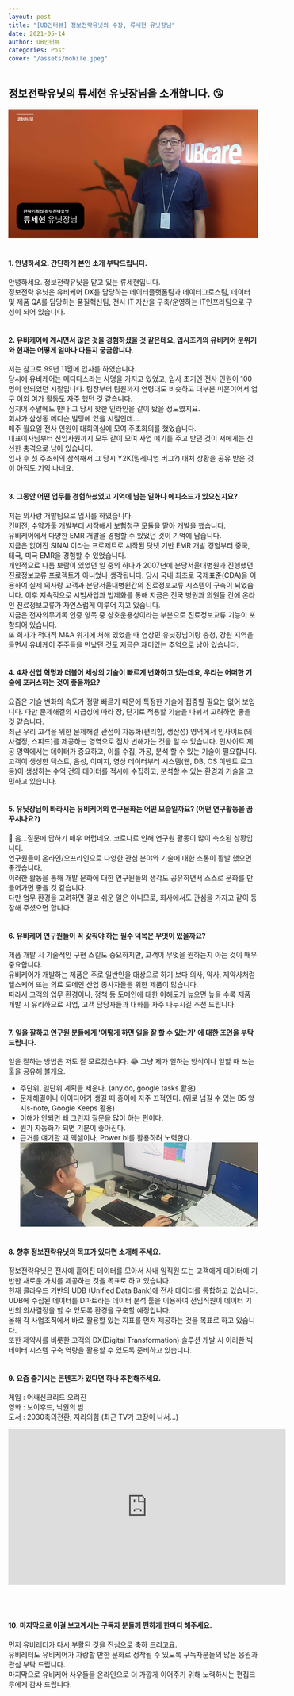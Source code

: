 ```yaml
---
layout: post
title: "[UB인터뷰] 정보전략유닛의 수장, 류세현 유닛장님"
date: 2021-05-14
author: UB인터뷰
categories: Post
cover: "/assets/mobile.jpeg"
---
```



## 정보전략유닛의 류세현 유닛장님을 소개합니다. 😘
![](/assets/posting/20210514/1.png)
<br><br>


#### 1. 안녕하세요. 간단하게 본인 소개 부탁드립니다.
안녕하세요. 정보전략유닛을 맡고 있는 류세현입니다.<br>
정보전략 유닛은 유비케어 DX를 담당하는 데이터플랫폼팀과 데이터그로스팀,
데이터 및 제품 QA를 담당하는 품질혁신팀, 전사 IT 자산을 구축/운영하는 IT인프라팀으로 구성이 되어 있습니다.
<br><br>

#### 2. 유비케어에 계시면서 많은 것을 경험하셨을 것 같은데요, 입사초기의 유비케어 분위기와 현재는 어떻게 얼마나 다른지 궁금합니다.
저는 참고로 99년 11월에 입사를 하였습니다.<br>
당시에 유비케어는  메디다스라는 사명을 가지고 있었고, 입사 초기엔 전사 인원이 100명이 안되었던 시절입니다.
팀장부터 팀원까지 연령대도 비슷하고 대부분 미혼이어서 업무 이외 여가 활동도 자주 했던 것 같습니다.<br>
심지어 주말에도 만나 그 당시 핫한 인라인을 같이 탔을 정도였지요.<br>
회사가 삼성동 메디슨 빌딩에 있을 시절인데…<br>
매주 월요일 전사 인원이 대회의실에 모여  주초회의를 했었습니다.<br>
대표이사님부터 신입사원까지 모두 같이 모여 사업 얘기를 주고 받던 것이 저에게는 신선한 충격으로 남아 있습니다.<br>
입사 후 첫 주초회의 참석해서 그 당시 Y2K(밀레니엄 버그?) 대처 상황을 공유 받은 것이 아직도 기억 나네요.
<br><br>

#### 3. 그동안 어떤 업무를 경험하셨었고 기억에 남는 일화나 에피소드가 있으신지요?
저는 의사랑 개발팀으로 입사를 하였습니다.<br>
컨버전, 수약가툴 개발부터 시작해서 보험청구 모듈을 맡아 개발을 했습니다.<br>
유비케어에서 다양한 EMR 개발을 경험할 수 있었던 것이 기억에 남습니다.<br>
지금은 없어진 SINAI 이라는 프로제트로 시작된 닷넷 기반 EMR 개발 경험부터 중국, 태국, 미국 EMR을 경험할 수 있었습니다.<br>
개인적으로 나름 보람이 있었던 일 중의 하나가 2007년에 분당서울대병원과 진행했던 진료정보교류 프로젝트가 아니었나 생각됩니다. 
당시 국내 최초로 국제표준(CDA)을 이용하여 실제 의사랑 고객과 분당서울대병원간의 진료정보교류 시스템이 구축이 되었습니다. 
이후 지속적으로 시범사업과 법제화를 통해 지금은 전국 병원과 의원들 간에 온라인 진료정보교류가 자연스럽게 이루어 지고 있습니다.<br>
지금은 전자의무기록 인증 항목 중 상호운용성이라는 부분으로 진료정보교류 기능이 포함되어 있습니다.<br>
또 회사가 적대적 M&A 위기에 처해 있었을 때 염상민 유닛장님이랑 충청, 강원 지역을 돌면서 유비케어 주주들을 만났던 것도 지금은 재미있는 추억으로 남아 있습니다.
<br><br>

#### 4. 4차 산업 혁명과 더불어 세상의 기술이 빠르게 변화하고 있는데요, 우리는 어떠한 기술에 포커스하는 것이 좋을까요?
요즘은 기술 변화의 속도가 정말 빠르기 때문에 특정한 기술에 집중할 필요는 없어 보입니다. 
다만 문제해결의 시급성에 따라 장, 단기로 적용할 기술을 나눠서  고려하면 좋을 것 같습니다.<br>
최근 우리 고객을 위한 문제해결 관점이  자동화(편리함, 생산성) 영역에서 인사이트(의사결정, 스피드)를 제공하는 영역으로 점차 변해가는 것을 알 수 있습니다. 인사이트 제공 영역에서는 데이터가 중요하고, 이를 수집, 가공, 분석 할 수 있는 기술이 필요합니다.<br>
고객이 생성한 텍스트, 음성, 이미지, 영상 데이터부터 시스템(웹, DB, OS 이벤트 로그 등)이 생성하는 수억 건의 데이터를 적시에 수집하고, 분석할 수 있는 환경과 기술을 고민하고 있습니다.
<br><br>

#### 5. 유닛장님이 바라시는 유비케어의 연구문화는 어떤 모습일까요? (어떤 연구활동을 꿈꾸시나요?)
🤔 음...질문에 답하기 매우 어렵네요.
코로나로 인해 연구원 활동이 많이 축소된 상황입니다.<br>
연구원들이 온라인/오프라인으로 다양한 관심 분야와 기술에 대한 소통이 활발 했으면 좋겠습니다.<br>
이러한 활동을 통해 개발 문화에 대한 연구원들의 생각도 공유하면서 스스로 문화를 만들어가면 좋을 것 같습니다.<br>
다만 업무 환경을  고려하면 결코 쉬운 일은 아니므로, 회사에서도 관심을 가지고 같이 동참해 주셨으면 합니다.
<br><br>

#### 6. 유비케어 연구원들이 꼭 갖춰야 하는 필수 덕목은 무엇이 있을까요?
제품 개발 시 기술적인 구현 스킬도 중요하지만, 고객이 무엇을 원하는지  아는 것이 매우 중요합니다.<br>
유비케어가 개발하는 제품은 주로 일반인을 대상으로 하기 보다 의사, 약사, 제약사처럼  헬스케어 또는 의료 도메인 산업 종사자들을 위한 제품이 많습니다.<br>
따라서 고객의 업무 환경이나, 정책 등 도메인에 대한 이해도가 높으면 높을 수록 제품 개발 시 유리하므로 사업, 고객 담당자들과 대화를 자주 나누시길  추천 드립니다.
<br><br>

#### 7. 일을 잘하고 연구원 분들에게 '어떻게 하면 일을 잘 할 수 있는가' 에 대한 조언을 부탁드립니다.
일을 잘하는 방법은 저도 잘 모르겠습니다. 😂
그냥 제가 일하는 방식이나 일할 때 쓰는 툴을 공유해 볼게요.
-  주단위, 일단위 계획을 세운다.  (any.do, google tasks 활용)
-  문제해결이나 아이디어가 생길 때 종이에 자주 끄적인다. (위로 넘길 수 있는 B5 양지s-note, Google Keeps 활용)
-  이해가 안되면 왜 그런지 질문을 많이 하는 편이다.
-  뭔가 자동화가 되면 기분이 좋아진다.
-  근거를 얘기할 때 엑셀이나, Power bi를 활용하려 노력한다.
![](/assets/posting/20210514/2.png)
<br><br>

#### 8. 향후 정보전략유닛의 목표가 있다면 소개해 주세요.  
정보전략유닛은 전사에 흩어진 데이터를 모아서 사내 임직원 또는 고객에게 데이터에 기반한 새로운 가치를 제공하는 것을 목표로 하고 있습니다.<br>
현재 클라우드 기반의 UDB (Unified Data Bank)에 전사 데이터를 통합하고 있습니다.<br>
UDB에 수집된 데이터를 D마트라는 데이터 분석 툴을 이용하여 전임직원이 데이터 기반의 의사결정을 할 수 있도록 환경을 구축할 예정입니다.<br>
올해 각 사업조직에서 바로 활용할 있는 지표를 먼저 제공하는 것을 목표로 하고 있습니다.<br>
또한  제약사를 비롯한 고객의 DX(Digital Transformation) 솔루션  개발 시 이러한 빅데이터 시스템 구축 역량을 활용할 수 있도록 준비하고 있습니다.
<br><br>

#### 9. 요즘 즐기시는 콘텐츠가 있다면 하나 추천해주세요. 
게임 : 어쌔신크리드 오리진
<br>영화 : 보이후드, 낙원의 밤
<br>도서 : 2030축의전환, 지리의힘 (최근 TV가 고장이 나서...)
<iframe width="560" height="315" src="https://www.youtube.com/embed/qqyiU_r52v8" title="YouTube video player" frameborder="0" allow="accelerometer; autoplay; clipboard-write; encrypted-media; gyroscope; picture-in-picture" allowfullscreen></iframe>

<br><br>

#### 10. 마지막으로 이걸 보고계시는 구독자 분들께 편하게 한마디 해주세요.
먼저 유비레터가 다시 부활된 것을 진심으로 축하 드리고요.<br>
유비레터도 유비케어가 자랑할 만한 문화로 정착될 수 있도록 구독자분들의 많은 응원과 관심 부탁 드립니다.<br>
마지막으로 유비케어 사우들을 온라인으로 더 가깝게 이어주기 위해 노력하시는 편집크루에게 감사 드립니다. 
